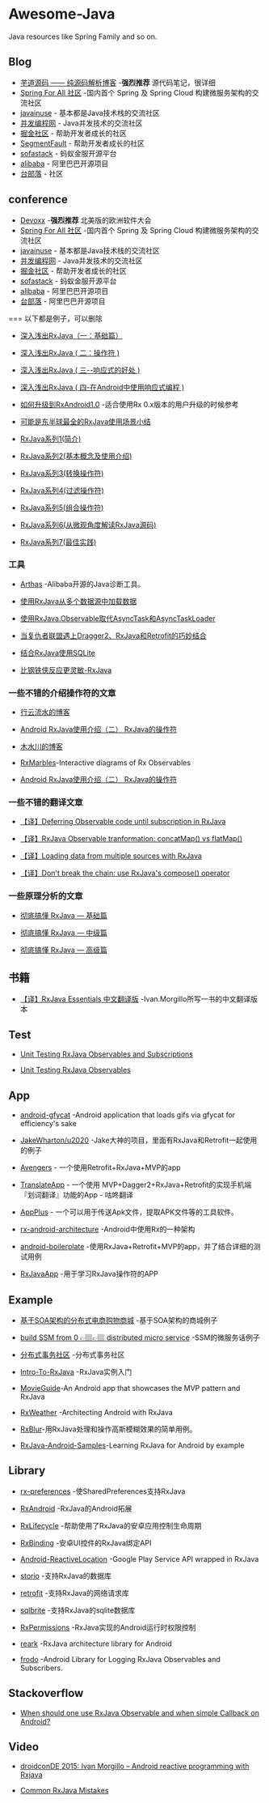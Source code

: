 # Awesome-Java
Java resources like Spring Family and so on.

## Blog
*  [芋道源码 —— 纯源码解析博客](http://www.iocoder.cn/) -**强烈推荐** 源代码笔记，很详细
* [Spring For All 社区](http://www.spring4all.com) -国内首个 Spring 及 Spring Cloud 构建微服务架构的交流社区
* [javainuse](https://www.javainuse.com/) - 基本都是Java技术栈的交流社区
* [并发编程网](http://ifeve.com/) - Java并发技术的交流社区
* [掘金社区](https://juejin.im/) - 帮助开发者成长的社区
* [SegmentFault](https://segmentfault.com/) - 帮助开发者成长的社区
* [sofastack](https://github.com/sofastack) - 蚂蚁金服开源平台
* [alibaba](https://github.com/alibaba) - 阿里巴巴开源项目
* [台部落](https://www.twblogs.net/) - 社区


## conference
*  [Devoxx](https://devoxx.com/) -**强烈推荐** 北美版的欧洲软件大会
* [Spring For All 社区](http://www.spring4all.com) -国内首个 Spring 及 Spring Cloud 构建微服务架构的交流社区
* [javainuse](https://www.javainuse.com/) - 基本都是Java技术栈的交流社区
* [并发编程网](http://ifeve.com/) - Java并发技术的交流社区
* [掘金社区](https://juejin.im/) - 帮助开发者成长的社区
* [sofastack](https://github.com/sofastack) - 蚂蚁金服开源平台
* [alibaba](https://github.com/alibaba) - 阿里巴巴开源项目
* [台部落](https://www.twblogs.net/) - 阿里巴巴开源项目


=== 以下都是例子，可以删除



* [深入浅出RxJava（一：基础篇）](http://blog.csdn.net/lzyzsd/article/details/41833541)

* [深入浅出RxJava ( 二：操作符 )](http://blog.csdn.net/lzyzsd/article/details/44094895)

* [深入浅出RxJava ( 三--响应式的好处 )](http://blog.csdn.net/lzyzsd/article/details/44891933)

* [深入浅出RxJava ( 四-在Android中使用响应式编程 )](http://blog.csdn.net/lzyzsd/article/details/45033611)

* [如何升级到RxAndroid1.0](http://blog.csdn.net/lzyzsd/article/details/49248235) -适合使用Rx 0.x版本的用户升级的时候参考

* [可能是东半球最全的RxJava使用场景小结](http://blog.csdn.net/theone10211024/article/details/50435325)

* [RxJava系列1(简介)](https://zhuanlan.zhihu.com/p/20687178)

* [RxJava系列2(基本概念及使用介绍)](https://zhuanlan.zhihu.com/p/20687307)

* [RxJava系列3(转换操作符)](https://zhuanlan.zhihu.com/p/21926591)

* [RxJava系列4(过滤操作符)](https://zhuanlan.zhihu.com/p/21966621)

* [RxJava系列5(组合操作符)](https://zhuanlan.zhihu.com/p/22039934)

* [RxJava系列6(从微观角度解读RxJava源码)](https://zhuanlan.zhihu.com/p/22338235) 
  
* [RxJava系列7(最佳实践)](https://zhuanlan.zhihu.com/p/23108381)  


### 工具

*  [Arthas](https://github.com/alibaba/arthas.git) -Alibaba开源的Java诊断工具。

* [使用RxJava从多个数据源中加载数据](http://www.devtf.cn/?p=764)

* [使用RxJava.Observable取代AsyncTask和AsyncTaskLoader](http://www.devtf.cn/?p=114)

* [当复仇者联盟遇上Dragger2、RxJava和Retrofit的巧妙结合](http://www.devtf.cn/?p=565)

* [结合RxJava使用SQLite](http://www.devtf.cn/?p=734)

* [比钢铁侠反应更灵敏-RxJava](http://www.devtf.cn/?p=770)

###  一些不错的介绍操作符的文章

 * [行云流水的博客](http://blog.csdn.net/job_hesc/article/details/46242117)

 * [Android RxJava使用介绍（二） RxJava的操作符](http://blog.chinaunix.net/uid/20771867.html)

 * [木水川的博客](http://mushuichuan.com/tags/RxJava/)

 * [RxMarbles](http://rxmarbles.com/)-Interactive diagrams of Rx Observables

 * [Android RxJava使用介绍（二） RxJava的操作符](http://blog.csdn.net/job_hesc/article/details/46242117)

###  一些不错的翻译文章

* [【译】Deferring Observable code until subscription in RxJava](http://www.jianshu.com/p/c83996149f5b)

* [【译】RxJava Observable tranformation: concatMap() vs flatMap()](http://www.jianshu.com/p/6d16805537ef)

* [【译】Loading data from multiple sources with RxJava](http://www.jianshu.com/p/be084df924dc)

* [【译】Don't break the chain: use RxJava's compose() operator](http://www.jianshu.com/p/e9e03194199e)

###  一些原理分析的文章
* [彻底搞懂 RxJava — 基础篇](http://diordna.sinaapp.com/?p=896)

* [彻底搞懂 RxJava — 中级篇](http://diordna.sinaapp.com/?p=910)

* [彻底搞懂 RxJava — 高级篇](http://diordna.sinaapp.com/?p=912)

## 书籍
* [【译】RxJava Essentials 中文翻译版](https://github.com/yuxingxin/RxJava-Essentials-CN) -Ivan.Morgillo所写一书的中文翻译版本

## Test
* [Unit Testing RxJava Observables and Subscriptions](http://fedepaol.github.io/blog/2015/09/13/testing-rxjava-observables-subscriptions/)

* [Unit Testing RxJava Observables](https://medium.com/ribot-labs/unit-testing-rxjava-6e9540d4a329)

## App

* [android-gfycat](https://github.com/dlew/android-gfycat) -Android application that loads gifs via gfycat for efficiency's sake

* [JakeWharton/u2020](https://github.com/JakeWharton/u2020) -Jake大神的项目，里面有RxJava和Retrofit一起使用的例子

* [Avengers](https://github.com/saulmm/Avengers) - 一个使用Retrofit+RxJava+MVP的app

* [TranslateApp](https://github.com/maoruibin/TranslateApp) - 一个使用 MVP+Dagger2+RxJava+Retrofit的实现手机端『划词翻译』功能的App - 咕咚翻译

* [AppPlus](https://github.com/maoruibin/AppPlus) - 一个可以用于传送Apk文件，提取APK文件等的工具软件。

* [rx-android-architecture](https://github.com/tehmou/rx-android-architecture) -Android中使用Rx的一种架构

* [android-boilerplate](https://github.com/ribot/android-boilerplate) -使用RxJava+Retrofit+MVP的app，并了结合详细的测试用例

* [RxJavaApp](https://github.com/jiang111/RxJavaApp) -用于学习RxJava操作符的APP

## Example

* [基于SOA架构的分布式电商购物商城](https://github.com/Exrick/xmall) -基于SOA架构的商城例子

* [build SSM from 0 👉🏽👉🏽 distributed micro service](https://github.com/crossoverJie/SSM) -SSM的微服务话例子

* [分布式事务社区](https://dromara.org/website/zh-cn/index.html) -分布式事务社区





* [Intro-To-RxJava](https://github.com/Froussios/Intro-To-RxJava) -RxJava实例入门

* [MovieGuide](https://github.com/esoxjem/MovieGuide)-An Android app that showcases the MVP pattern and RxJava

* [RxWeather](https://github.com/SmartDengg/RxWeather)
-Architecting Android with RxJava

* [RxBlur](https://github.com/SmartDengg/RxBlur)-用RxJava处理和操作高斯模糊效果的简单用例。

* [RxJava-Android-Samples](https://github.com/kaushikgopal/RxJava-Android-Samples)-Learning RxJava for Android by example

## Library

 * [rx-preferences](https://github.com/f2prateek/rx-preferences) -使SharedPreferences支持RxJava

 * [RxAndroid](https://github.com/ReactiveX/RxAndroid) -RxJava的Android拓展

 * [RxLifecycle](https://github.com/trello/RxLifecycle) -帮助使用了RxJava的安卓应用控制生命周期

 * [RxBinding](https://github.com/JakeWharton/RxBinding) -安卓UI控件的RxJava绑定API
 
 * [Android-ReactiveLocation](https://github.com/mcharmas/Android-ReactiveLocation) -Google Play Service API wrapped in RxJava

 * [storio](https://github.com/pushtorefresh/storio) -支持RxJava的数据库

 * [retrofit](https://github.com/square/retrofit) -支持RxJava的网络请求库

 * [sqlbrite](https://github.com/square/sqlbrite) -支持RxJava的sqlite数据库

 * [RxPermissions](https://github.com/tbruyelle/RxPermissions) -RxJava实现的Android运行时权限控制
 
 * [reark](https://github.com/reark/reark) -RxJava architecture library for Android
 
 * [frodo](https://github.com/android10/frodo) -Android Library for Logging RxJava Observables and Subscribers.


## Stackoverflow

* [When should one use RxJava Observable and when simple Callback on Android?](http://stackoverflow.com/questions/21890338/when-should-one-use-rxjava-observable-and-when-simple-callback-on-android)

## Video

* [droidconDE 2015: Ivan Morgillo – Android reactive programming with Rxjava](https://www.youtube.com/watch?v=JCLZ55M2gVo&list=PLAY9OtteiTj04IdJDW7KV1cy843reyjvT)

* [Common RxJava Mistakes](https://www.youtube.com/watch?v=QdmkXL7XikQ&feature=youtu.be)




